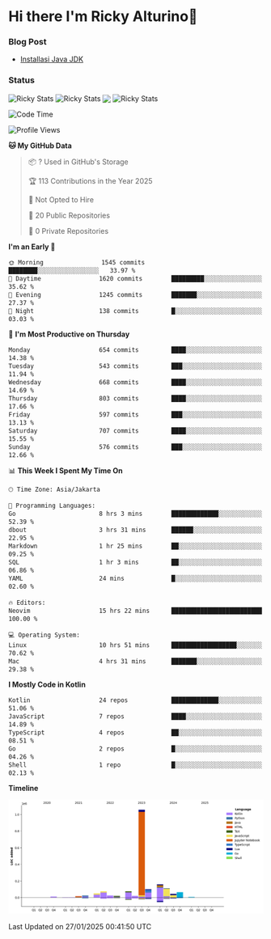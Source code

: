 # Hi there I'm Ricky Alturino👋

### Blog Post

<!-- BLOG-POST-LIST:START -->

- [Installasi Java JDK](https://onirutla.medium.com/installasi-java-jdk-ec701beeb5cb?source=rss-d9d81c918cc9------2)
<!-- BLOG-POST-LIST:END -->

### Status

<img align="center" alt="Ricky Stats" src="https://github-readme-stats.vercel.app/api?username=Alturino&theme=dark&show_icons=true&hide_border=false" />
<img align="center" alt="Ricky Stats" src="https://github-readme-stats.vercel.app/api/top-langs/?username=Alturino&theme=dark&show_icons=true&layout=compact"/>
<img align="center" width="640px" src="https://github-readme-stats.vercel.app/api/wakatime?username=Alturino&layout=compact&hide_border=true&theme=dark">
<img align="center" alt="Ricky Stats" src="https://leetcard.jacoblin.cool/onirutla?border=0&radius=20&ext=activity"/>

<!--START_SECTION:waka-->
![Code Time](http://img.shields.io/badge/Code%20Time-911%20hrs%2036%20mins-blue)

![Profile Views](http://img.shields.io/badge/Profile%20Views-0-blue)

**🐱 My GitHub Data** 

> 📦 ? Used in GitHub's Storage 
 > 
> 🏆 113 Contributions in the Year 2025
 > 
> 🚫 Not Opted to Hire
 > 
> 📜 20 Public Repositories 
 > 
> 🔑 0 Private Repositories 
 > 
**I'm an Early 🐤** 

```text
🌞 Morning                1545 commits        ████████░░░░░░░░░░░░░░░░░   33.97 % 
🌆 Daytime                1620 commits        █████████░░░░░░░░░░░░░░░░   35.62 % 
🌃 Evening                1245 commits        ███████░░░░░░░░░░░░░░░░░░   27.37 % 
🌙 Night                  138 commits         █░░░░░░░░░░░░░░░░░░░░░░░░   03.03 % 
```
📅 **I'm Most Productive on Thursday** 

```text
Monday                   654 commits         ████░░░░░░░░░░░░░░░░░░░░░   14.38 % 
Tuesday                  543 commits         ███░░░░░░░░░░░░░░░░░░░░░░   11.94 % 
Wednesday                668 commits         ████░░░░░░░░░░░░░░░░░░░░░   14.69 % 
Thursday                 803 commits         ████░░░░░░░░░░░░░░░░░░░░░   17.66 % 
Friday                   597 commits         ███░░░░░░░░░░░░░░░░░░░░░░   13.13 % 
Saturday                 707 commits         ████░░░░░░░░░░░░░░░░░░░░░   15.55 % 
Sunday                   576 commits         ███░░░░░░░░░░░░░░░░░░░░░░   12.66 % 
```


📊 **This Week I Spent My Time On** 

```text
🕑︎ Time Zone: Asia/Jakarta

💬 Programming Languages: 
Go                       8 hrs 3 mins        █████████████░░░░░░░░░░░░   52.39 % 
dbout                    3 hrs 31 mins       ██████░░░░░░░░░░░░░░░░░░░   22.95 % 
Markdown                 1 hr 25 mins        ██░░░░░░░░░░░░░░░░░░░░░░░   09.25 % 
SQL                      1 hr 3 mins         ██░░░░░░░░░░░░░░░░░░░░░░░   06.86 % 
YAML                     24 mins             █░░░░░░░░░░░░░░░░░░░░░░░░   02.60 % 

🔥 Editors: 
Neovim                   15 hrs 22 mins      █████████████████████████   100.00 % 

💻 Operating System: 
Linux                    10 hrs 51 mins      ██████████████████░░░░░░░   70.62 % 
Mac                      4 hrs 31 mins       ███████░░░░░░░░░░░░░░░░░░   29.38 % 
```

**I Mostly Code in Kotlin** 

```text
Kotlin                   24 repos            █████████████░░░░░░░░░░░░   51.06 % 
JavaScript               7 repos             ████░░░░░░░░░░░░░░░░░░░░░   14.89 % 
TypeScript               4 repos             ██░░░░░░░░░░░░░░░░░░░░░░░   08.51 % 
Go                       2 repos             █░░░░░░░░░░░░░░░░░░░░░░░░   04.26 % 
Shell                    1 repo              █░░░░░░░░░░░░░░░░░░░░░░░░   02.13 % 
```



**Timeline**

![Lines of Code chart](https://raw.githubusercontent.com/Alturino/Alturino/main/assets/bar_graph.png)


 Last Updated on 27/01/2025 00:41:50 UTC
<!--END_SECTION:waka-->
